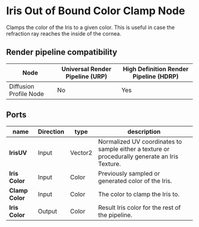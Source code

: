 # Iris Out of Bound Color Clamp Node

Clamps the color of the Iris to a given color. This is useful in case the refraction ray reaches the inside of the cornea.

## Render pipeline compatibility

| **Node**               | **Universal Render Pipeline (URP)** | **High Definition Render Pipeline (HDRP)** |
| ---------------------- | ----------------------------------- | ------------------------------------------ |
| Diffusion Profile Node | No                                  | Yes                                        |

## Ports

| name            | **Direction** | type    | description                                                  |
| --------------- | ------------- | ------- | ------------------------------------------------------------ |
| **IrisUV**      | Input         | Vector2 | Normalized UV coordinates to sample either a texture or procedurally generate an Iris Texture. |
| **Iris Color**  | Input         | Color   | Previously sampled or generated color of the Iris.           |
| **Clamp Color** | Input         | Color   | The color to clamp the Iris to.                              |
| **Iris Color**  | Output        | Color   | Result Iris color for the rest of the pipeline.              |